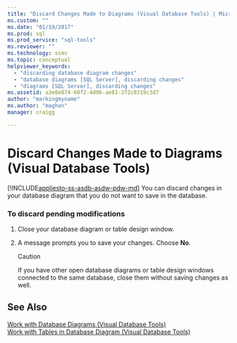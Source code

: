 ```yaml
---
title: "Discard Changes Made to Diagrams (Visual Database Tools) | Microsoft Docs"
ms.custom: ""
ms.date: "01/19/2017"
ms.prod: sql
ms.prod_service: "sql-tools"
ms.reviewer: ""
ms.technology: ssms
ms.topic: conceptual
helpviewer_keywords: 
  - "discarding database diagram changes"
  - "database diagrams [SQL Server], discarding changes"
  - "diagrams [SQL Server], discarding changes"
ms.assetid: a3e8e874-60f2-4d96-ae81-272c8319c3d7
author: "markingmyname"
ms.author: "maghan"
manager: craigg

---
```

# Discard Changes Made to Diagrams (Visual Database Tools)
[!INCLUDE[appliesto-ss-asdb-asdw-pdw-md](../../includes/appliesto-ss-asdb-asdw-pdw-md.md)]
You can discard changes in your database diagram that you do not want to save in the database.  
  
### To discard pending modifications  
  
1.  Close your database diagram or table design window.  
  
2.  A message prompts you to save your changes. Choose **No**.  
  
    > [!CAUTION]  
    > If you have other open database diagrams or table design windows connected to the same database, close them without saving changes as well.  
  
## See Also  
[Work with Database Diagrams &#40;Visual Database Tools&#41;](../../ssms/visual-db-tools/work-with-database-diagrams-visual-database-tools.md)  
[Work with Tables in Database Diagram &#40;Visual Database Tools&#41;](../../ssms/visual-db-tools/work-with-tables-in-database-diagram-visual-database-tools.md)  
  
